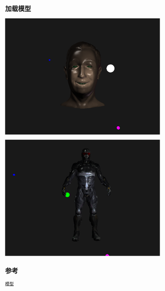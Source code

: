 ## 加载模型

![image-20211111181649362](images/image-20211111181649362.png)

![image-20211111182827206](images/image-20211111182827206.png)

## 参考

[模型](https://learnopengl-cn.github.io/03%20Model%20Loading/03%20Model)
